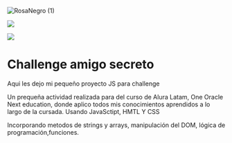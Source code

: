 
![RosaNegro (1)](https://github.com/user-attachments/assets/d52ac99c-e51e-4e8f-a97b-f6aa6d2b4357)
<div>
<p align="left">
    <img src="https://img.shields.io/badge/STATUS-EN%20DESAROLLO-green">
</p>
<p align="left">
    <img src="https://img.shields.io/badge/STATUS-EN%20DESAROLLO-green">
</p>
    
</div>

<h1 aling=center>Challenge amigo secreto</h1>
<p>Aqui les dejo mi pequeño proyecto JS para challenge</p>
<p>Un prequeña actividad realizada para del curso de Alura Latam, One Oracle Next education, donde aplico todos mis conocimientos aprendidos a lo largo de la cursada. Usando JavaSctipt, HMTL Y CSS</p>
<P>Incorporando metodos de strings y arrays, manipulación del DOM, lógica de programación,funciones. </P>










